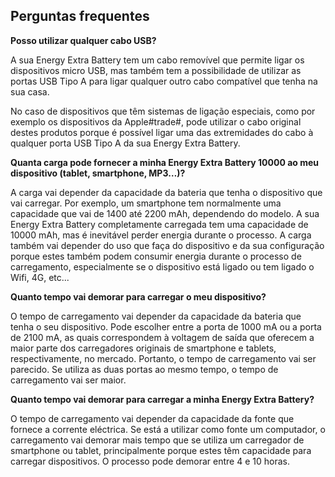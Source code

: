 ## Perguntas frequentes

**Posso utilizar qualquer cabo USB?**

A sua Energy Extra Battery tem um cabo removível que permite ligar os dispositivos micro USB, mas também tem a possibilidade de utilizar as portas USB Tipo A para ligar qualquer outro cabo compatível que tenha na sua casa.

No caso de dispositivos que têm sistemas de ligação especiais, como por exemplo os dispositivos da Apple#trade#, pode utilizar o cabo original destes produtos porque é possível ligar uma das extremidades do cabo à qualquer porta USB Tipo A da sua Energy Extra Battery.

**Quanta carga pode fornecer a minha Energy Extra Battery 10000 ao meu dispositivo (tablet, smartphone, MP3…)?**

A carga vai depender da capacidade da bateria que tenha o dispositivo que vai carregar.
Por exemplo, um smartphone tem normalmente uma capacidade que vai de 1400 até 2200 mAh, dependendo do modelo.
A sua Energy Extra Battery completamente carregada tem uma capacidade de 10000 mAh, mas é inevitável perder energia durante o processo. A carga também vai depender do uso que faça do dispositivo e da sua configuração porque estes também podem consumir energia durante o processo de carregamento, especialmente se o dispositivo está ligado ou tem ligado o Wifi, 4G, etc...

**Quanto tempo vai demorar para carregar o meu dispositivo?**

O tempo de carregamento vai depender da capacidade da bateria que tenha o seu dispositivo. Pode escolher entre a porta de 1000 mA ou a porta de 2100 mA, as quais correspondem  à voltagem de saída que oferecem a maior parte dos carregadores originais de smartphone e tablets, respectivamente, no mercado. Portanto, o tempo de carregamento vai ser parecido. Se utiliza as duas portas ao mesmo tempo, o tempo de carregamento vai ser maior.

**Quanto tempo vai demorar para carregar a minha Energy Extra Battery?**

O tempo de carregamento vai depender da capacidade da fonte que fornece a corrente eléctrica. Se está a utilizar como fonte um computador, o carregamento vai demorar mais tempo que se utiliza um carregador de smartphone ou tablet, principalmente porque estes têm capacidade para carregar dispositivos. O processo pode demorar entre 4 e 10 horas.



